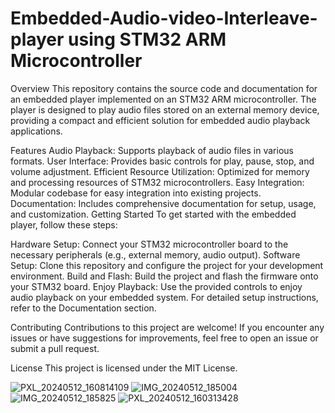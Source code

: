 # Embedded-Audio-video-Interleave-player using STM32 ARM Microcontroller
Overview
This repository contains the source code and documentation for an embedded player implemented on an STM32 ARM microcontroller. The player is designed to play audio files stored on an external memory device, providing a compact and efficient solution for embedded audio playback applications.

Features
Audio Playback: Supports playback of audio files in various formats.
User Interface: Provides basic controls for play, pause, stop, and volume adjustment.
Efficient Resource Utilization: Optimized for memory and processing resources of STM32 microcontrollers.
Easy Integration: Modular codebase for easy integration into existing projects.
Documentation: Includes comprehensive documentation for setup, usage, and customization.
Getting Started
To get started with the embedded player, follow these steps:

Hardware Setup: Connect your STM32 microcontroller board to the necessary peripherals (e.g., external memory, audio output).
Software Setup: Clone this repository and configure the project for your development environment.
Build and Flash: Build the project and flash the firmware onto your STM32 board.
Enjoy Playback: Use the provided controls to enjoy audio playback on your embedded system.
For detailed setup instructions, refer to the Documentation section.

Contributing
Contributions to this project are welcome! If you encounter any issues or have suggestions for improvements, feel free to open an issue or submit a pull request.

License 
This project is licensed under the MIT License.


![PXL_20240512_160814109](https://github.com/deep002993/Embedded-Audio-video-Interleave-player/assets/36511732/da6228b7-8e43-4f45-828b-d756cb1f21f9)
![IMG_20240512_185004](https://github.com/deep002993/Embedded-Audio-video-Interleave-player/assets/36511732/172b1174-85e8-4fc8-b03b-ed64f93486fc)
![IMG_20240512_185825](https://github.com/deep002993/Embedded-Audio-video-Interleave-player/assets/36511732/94cc6f5e-00ba-4cc6-b2c9-5da61e132a67)
![PXL_20240512_160313428](https://github.com/deep002993/Embedded-Audio-video-Interleave-player/assets/36511732/4c95bde6-c2f9-447c-ac51-05aa84e92447)

